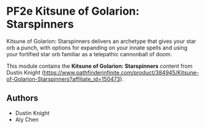 # PF2e Kitsune of Golarion: Starspinners

Kitsune of Golarion: Starspinners delivers an archetype that gives your star orb a punch, with options for expanding on your innate spells and using your fortified star orb familiar as a telepathic cannonball of doom.

This module contains the **Kitsune of Golarion: Starspinners** content from Dustin Knight (https://www.pathfinderinfinite.com/product/384945/Kitsune-of-Golarion-Starspinners?affiliate_id=150473).

## Authors

- Dustin Knight
- Aly Chen
